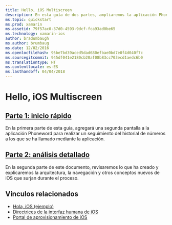 ```yaml
---
title: Hello, iOS Multiscreen
description: En esta guía de dos partes, ampliaremos la aplicación Phoneword creada en la guía Hello, iOS a fin de controlar una segunda pantalla. Además, presentaremos el modelo de diseño Modelo-Vista-Controlador, implementaremos nuestra primera navegación de iOS y conoceremos a fondo la estructura y la funcionalidad de la aplicación iOS.
ms.topic: quickstart
ms.prod: xamarin
ms.assetid: 79f57ac0-37d0-4593-9dcf-fca93ad0be65
ms.technology: xamarin-ios
author: bradumbaugh
ms.author: brumbaug
ms.date: 12/02/2016
ms.openlocfilehash: 95be7bd39aced5dad680efbae0bd7e0f4d040f7c
ms.sourcegitcommit: 945df041e2180cb20af08b83cc703ecd1aedc6b0
ms.translationtype: HT
ms.contentlocale: es-ES
ms.lasthandoff: 04/04/2018
---
```

# <a name="hello-ios-multiscreen"></a>Hello, iOS Multiscreen

##  <a name="part-1-quickstartiosget-startedhello-ios-multiscreenhello-ios-multiscreen-quickstartmd"></a>[Parte 1: inicio rápido](~/ios/get-started/hello-ios-multiscreen/hello-ios-multiscreen-quickstart.md)

En la primera parte de esta guía, agregará una segunda pantalla a la aplicación Phoneword para realizar un seguimiento del historial de números a los que se ha llamado mediante la aplicación.

##  <a name="part-2-deep-diveiosget-startedhello-ios-multiscreenhello-ios-multiscreen-deepdivemd"></a>[Parte 2: análisis detallado](~/ios/get-started/hello-ios-multiscreen/hello-ios-multiscreen-deepdive.md)



En la segunda parte de este documento, revisaremos lo que ha creado y explicaremos la arquitectura, la navegación y otros conceptos nuevos de iOS que surjan durante el proceso.


## <a name="related-links"></a>Vínculos relacionados

- [Hola, iOS (ejemplo)](https://developer.xamarin.com/samples/monotouch/Hello_iOS/)
- [Directrices de la interfaz humana de iOS](http://developer.apple.com/library/ios/#documentation/UserExperience/Conceptual/MobileHIG/Introduction/Introduction.html)
- [Portal de aprovisionamiento de iOS](https://developer.apple.com/ios/manage/overview/index.action)
